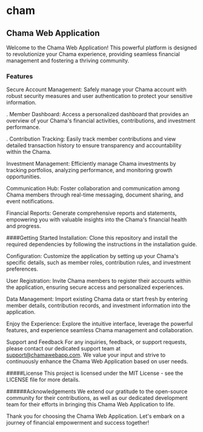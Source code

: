 # cham
## Chama Web Application
Welcome to the Chama Web Application! This powerful platform is designed to revolutionize your Chama experience, providing seamless financial management and fostering a thriving community.

### Features
Secure Account Management: Safely manage your Chama account with robust security measures and user authentication to protect your sensitive information.

. Member Dashboard: Access a personalized dashboard that provides an overview of your Chama's financial activities, contributions, and investment performance.

. Contribution Tracking: Easily track member contributions and view detailed transaction history to ensure transparency and accountability within the Chama.

Investment Management: Efficiently manage Chama investments by tracking portfolios, analyzing performance, and monitoring growth opportunities.

Communication Hub: Foster collaboration and communication among Chama members through real-time messaging, document sharing, and event notifications.

Financial Reports: Generate comprehensive reports and statements, empowering you with valuable insights into the Chama's financial health and progress.

####Getting Started
Installation: Clone this repository and install the required dependencies by following the instructions in the installation guide.

Configuration: Customize the application by setting up your Chama's specific details, such as member roles, contribution rules, and investment preferences.

User Registration: Invite Chama members to register their accounts within the application, ensuring secure access and personalized experiences.

Data Management: Import existing Chama data or start fresh by entering member details, contribution records, and investment information into the application.

Enjoy the Experience: Explore the intuitive interface, leverage the powerful features, and experience seamless Chama management and collaboration.

Support and Feedback
For any inquiries, feedback, or support requests, please contact our dedicated support team at support@chamawebapp.com. We value your input and strive to continuously enhance the Chama Web Application based on user needs.

#####License
This project is licensed under the MIT License - see the LICENSE file for more details.

######Acknowledgements
We extend our gratitude to the open-source community for their contributions, as well as our dedicated development team for their efforts in bringing this Chama Web Application to life.

Thank you for choosing the Chama Web Application. Let's embark on a journey of financial empowerment and success together!
